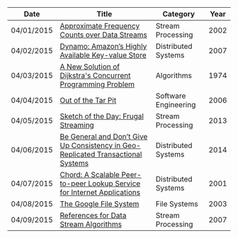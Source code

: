 | Date       | Title         | Category  | Year  |
| ---------- |---------------| ----------|-------|
| 04/01/2015 | [Approximate Frequency Counts over Data Streams](http://www.vldb.org/conf/2002/S10P03.pdf) | Stream Processing | 2002
| 04/02/2015 | [Dynamo: Amazon’s Highly Available Key-value Store ](http://www.allthingsdistributed.com/files/amazon-dynamo-sosp2007.pdf) | Distributed Systems | 2007
| 04/03/2015 | [A New Solution of Dijkstra's Concurrent Programming Problem](http://research.microsoft.com/en-us/um/people/lamport/pubs/bakery.pdf) | Algorithms | 1974
| 04/04/2015 | [Out of the Tar Pit](http://shaffner.us/cs/papers/tarpit.pdf) | Software Engineering | 2006
| 04/05/2015 | [Sketch of the Day: Frugal Streaming](http://research.neustar.biz/2013/09/16/sketch-of-the-day-frugal-streaming/) | Stream Processing | 2013
| 04/06/2015 | [Be General and Don’t Give Up Consistency in Geo-Replicated Transactional Systems](http://hyflow.org/pubs/opodis14-alvin.pdf) | Distributed Systems | 2014
| 04/07/2015 | [Chord: A Scalable Peer-to-peer Lookup Service for Internet Applications](http://www.cs.berkeley.edu/~rxin/db-papers/Chord-DHT.pdf) | Distributed Systems | 2001
| 04/08/2015 | [The Google File System](http://static.googleusercontent.com/media/research.google.com/en/us/archive/gfs-sosp2003.pdf) | File Systems | 2003
| 04/09/2015 | [References for Data Stream Algorithms](http://dimacs.rutgers.edu/~graham/pubs/papers/bristol.pdf) | Stream Processing | 2007
